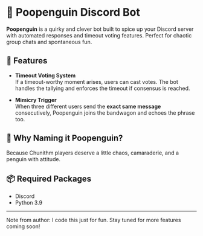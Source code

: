 # 🐧 Poopenguin Discord Bot

**Poopenguin** is a quirky and clever bot built to spice up your Discord server with automated responses and timeout voting features. Perfect for chaotic group chats and spontaneous fun.

## 💬 Features

- **Timeout Voting System**  
  If a timeout-worthy moment arises, users can cast votes. The bot handles the tallying and enforces the timeout if consensus is reached.

- **Mimicry Trigger**  
  When three different users send the **exact same message** consecutively, Poopenguin joins the bandwagon and echoes the phrase too.  


## 🤖 Why Naming it Poopenguin?

Because Chunithm players deserve a little chaos, camaraderie, and a penguin with attitude.

## 📦 Required Packages

- Discord
- Python 3.9 

---

Note from author: I code this just for fun. Stay tuned for more features coming soon!
